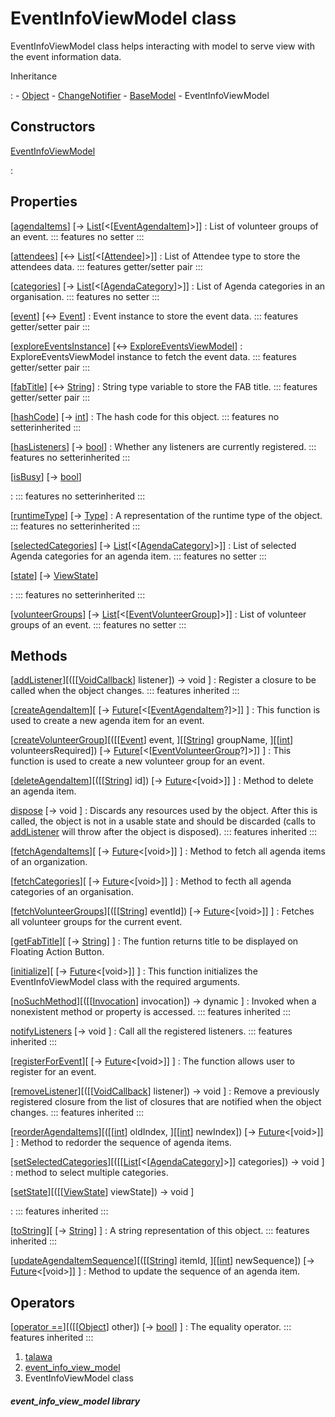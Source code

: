 
<div>

# EventInfoViewModel class

</div>


EventInfoViewModel class helps interacting with model to serve view with
the event information data.




Inheritance

:   -   [Object](https://api.flutter.dev/flutter/dart-core/Object-class.html)
    -   [ChangeNotifier](https://api.flutter.dev/flutter/foundation/ChangeNotifier-class.html)
    -   [BaseModel](../view_model_base_view_model/BaseModel-class.md)
    -   EventInfoViewModel



## Constructors

[EventInfoViewModel](../view_model_after_auth_view_models_event_view_models_event_info_view_model/EventInfoViewModel/EventInfoViewModel.md)

:   



## Properties

[[agendaItems](../view_model_after_auth_view_models_event_view_models_event_info_view_model/EventInfoViewModel/agendaItems.md)] [→ [List](https://api.flutter.dev/flutter/dart-core/List-class.html)[\<[[EventAgendaItem](../models_events_event_agenda_item/EventAgendaItem-class.md)]\>]]
:   List of volunteer groups of an event.
    ::: features
    no setter
    :::

[[attendees](../view_model_after_auth_view_models_event_view_models_event_info_view_model/EventInfoViewModel/attendees.md)] [↔ [List](https://api.flutter.dev/flutter/dart-core/List-class.html)[\<[[Attendee](../models_events_event_model/Attendee-class.md)]\>]]
:   List of Attendee type to store the attendees data.
    ::: features
    getter/setter pair
    :::

[[categories](../view_model_after_auth_view_models_event_view_models_event_info_view_model/EventInfoViewModel/categories.md)] [→ [List](https://api.flutter.dev/flutter/dart-core/List-class.html)[\<[[AgendaCategory](../models_events_event_agenda_category/AgendaCategory-class.md)]\>]]
:   List of Agenda categories in an organisation.
    ::: features
    no setter
    :::

[[event](../view_model_after_auth_view_models_event_view_models_event_info_view_model/EventInfoViewModel/event.md)] [↔ [Event](../models_events_event_model/Event-class.md)]
:   Event instance to store the event data.
    ::: features
    getter/setter pair
    :::

[[exploreEventsInstance](../view_model_after_auth_view_models_event_view_models_event_info_view_model/EventInfoViewModel/exploreEventsInstance.md)] [↔ [ExploreEventsViewModel](../view_model_after_auth_view_models_event_view_models_explore_events_view_model/ExploreEventsViewModel-class.md)]
:   ExploreEventsViewModel instance to fetch the event data.
    ::: features
    getter/setter pair
    :::

[[fabTitle](../view_model_after_auth_view_models_event_view_models_event_info_view_model/EventInfoViewModel/fabTitle.md)] [↔ [String](https://api.flutter.dev/flutter/dart-core/String-class.html)]
:   String type variable to store the FAB title.
    ::: features
    getter/setter pair
    :::

[[hashCode](https://api.flutter.dev/flutter/dart-core/Object/hashCode.html)] [→ [int](https://api.flutter.dev/flutter/dart-core/int-class.html)]
:   The hash code for this object.
    ::: features
    no setterinherited
    :::

[[hasListeners](https://api.flutter.dev/flutter/foundation/ChangeNotifier/hasListeners.html)] [→ [bool](https://api.flutter.dev/flutter/dart-core/bool-class.html)]
:   Whether any listeners are currently registered.
    ::: features
    no setterinherited
    :::

[[isBusy](../view_model_base_view_model/BaseModel/isBusy.md)] [→ [bool](https://api.flutter.dev/flutter/dart-core/bool-class.html)]

:   ::: features
    no setterinherited
    :::

[[runtimeType](https://api.flutter.dev/flutter/dart-core/Object/runtimeType.html)] [→ [Type](https://api.flutter.dev/flutter/dart-core/Type-class.html)]
:   A representation of the runtime type of the object.
    ::: features
    no setterinherited
    :::

[[selectedCategories](../view_model_after_auth_view_models_event_view_models_event_info_view_model/EventInfoViewModel/selectedCategories.md)] [→ [List](https://api.flutter.dev/flutter/dart-core/List-class.html)[\<[[AgendaCategory](../models_events_event_agenda_category/AgendaCategory-class.md)]\>]]
:   List of selected Agenda categories for an agenda item.
    ::: features
    no setter
    :::

[[state](../view_model_base_view_model/BaseModel/state.md)] [→ [ViewState](../enums_enums/ViewState.md)]

:   ::: features
    no setterinherited
    :::

[[volunteerGroups](../view_model_after_auth_view_models_event_view_models_event_info_view_model/EventInfoViewModel/volunteerGroups.md)] [→ [List](https://api.flutter.dev/flutter/dart-core/List-class.html)[\<[[EventVolunteerGroup](../models_events_event_volunteer_group/EventVolunteerGroup-class.md)]\>]]
:   List of volunteer groups of an event.
    ::: features
    no setter
    :::



## Methods

[[addListener](https://api.flutter.dev/flutter/foundation/ChangeNotifier/addListener.html)][([[[VoidCallback](https://api.flutter.dev/flutter/dart-ui/VoidCallback.md)] listener]) → void ]
:   Register a closure to be called when the object changes.
    ::: features
    inherited
    :::

[[createAgendaItem](../view_model_after_auth_view_models_event_view_models_event_info_view_model/EventInfoViewModel/createAgendaItem.md)][ [→ [Future](https://api.flutter.dev/flutter/dart-core/Future-class.html)[\<[[EventAgendaItem](../models_events_event_agenda_item/EventAgendaItem-class.md)?]\>]] ]
:   This function is used to create a new agenda item for an event.

[[createVolunteerGroup](../view_model_after_auth_view_models_event_view_models_event_info_view_model/EventInfoViewModel/createVolunteerGroup.md)][([[[Event](../models_events_event_model/Event-class.md)] event, ][[[String](https://api.flutter.dev/flutter/dart-core/String-class.html)] groupName, ][[[int](https://api.flutter.dev/flutter/dart-core/int-class.html)] volunteersRequired]) [→ [Future](https://api.flutter.dev/flutter/dart-core/Future-class.html)[\<[[EventVolunteerGroup](../models_events_event_volunteer_group/EventVolunteerGroup-class.md)?]\>]] ]
:   This function is used to create a new volunteer group for an event.

[[deleteAgendaItem](../view_model_after_auth_view_models_event_view_models_event_info_view_model/EventInfoViewModel/deleteAgendaItem.md)][([[[String](https://api.flutter.dev/flutter/dart-core/String-class.md)] id]) [→ [Future](https://api.flutter.dev/flutter/dart-core/Future-class.html)\<[void\>]] ]
:   Method to delete an agenda item.

[dispose](https://api.flutter.dev/flutter/foundation/ChangeNotifier/dispose.html) [→ void ]
:   Discards any resources used by the object. After this is called, the
    object is not in a usable state and should be discarded (calls to
    [addListener](https://api.flutter.dev/flutter/foundation/ChangeNotifier/addListener.md)
    will throw after the object is disposed).
    ::: features
    inherited
    :::

[[fetchAgendaItems](../view_model_after_auth_view_models_event_view_models_event_info_view_model/EventInfoViewModel/fetchAgendaItems.md)][ [→ [Future](https://api.flutter.dev/flutter/dart-core/Future-class.html)\<[void\>]] ]
:   Method to fetch all agenda items of an organization.

[[fetchCategories](../view_model_after_auth_view_models_event_view_models_event_info_view_model/EventInfoViewModel/fetchCategories.md)][ [→ [Future](https://api.flutter.dev/flutter/dart-core/Future-class.html)\<[void\>]] ]
:   Method to fecth all agenda categories of an organisation.

[[fetchVolunteerGroups](../view_model_after_auth_view_models_event_view_models_event_info_view_model/EventInfoViewModel/fetchVolunteerGroups.md)][([[[String](https://api.flutter.dev/flutter/dart-core/String-class.md)] eventId]) [→ [Future](https://api.flutter.dev/flutter/dart-core/Future-class.html)\<[void\>]] ]
:   Fetches all volunteer groups for the current event.

[[getFabTitle](../view_model_after_auth_view_models_event_view_models_event_info_view_model/EventInfoViewModel/getFabTitle.md)][ [→ [String](https://api.flutter.dev/flutter/dart-core/String-class.html)] ]
:   The funtion returns title to be displayed on Floating Action Button.

[[initialize](../view_model_after_auth_view_models_event_view_models_event_info_view_model/EventInfoViewModel/initialize.md)][ [→ [Future](https://api.flutter.dev/flutter/dart-core/Future-class.html)\<[void\>]] ]
:   This function initializes the EventInfoViewModel class with the
    required arguments.

[[noSuchMethod](https://api.flutter.dev/flutter/dart-core/Object/noSuchMethod.html)][([[[Invocation](https://api.flutter.dev/flutter/dart-core/Invocation-class.md)] invocation]) → dynamic ]
:   Invoked when a nonexistent method or property is accessed.
    ::: features
    inherited
    :::

[notifyListeners](https://api.flutter.dev/flutter/foundation/ChangeNotifier/notifyListeners.html) [→ void ]
:   Call all the registered listeners.
    ::: features
    inherited
    :::

[[registerForEvent](../view_model_after_auth_view_models_event_view_models_event_info_view_model/EventInfoViewModel/registerForEvent.md)][ [→ [Future](https://api.flutter.dev/flutter/dart-core/Future-class.html)\<[void\>]] ]
:   The function allows user to register for an event.

[[removeListener](https://api.flutter.dev/flutter/foundation/ChangeNotifier/removeListener.html)][([[[VoidCallback](https://api.flutter.dev/flutter/dart-ui/VoidCallback.md)] listener]) → void ]
:   Remove a previously registered closure from the list of closures
    that are notified when the object changes.
    ::: features
    inherited
    :::

[[reorderAgendaItems](../view_model_after_auth_view_models_event_view_models_event_info_view_model/EventInfoViewModel/reorderAgendaItems.md)][([[[int](https://api.flutter.dev/flutter/dart-core/int-class.md)] oldIndex, ][[[int](https://api.flutter.dev/flutter/dart-core/int-class.html)] newIndex]) [→ [Future](https://api.flutter.dev/flutter/dart-core/Future-class.html)\<[void\>]] ]
:   Method to redorder the sequence of agenda items.

[[setSelectedCategories](../view_model_after_auth_view_models_event_view_models_event_info_view_model/EventInfoViewModel/setSelectedCategories.md)][([[[List](https://api.flutter.dev/flutter/dart-core/List-class.md)[\<[[AgendaCategory](../models_events_event_agenda_category/AgendaCategory-class.md)]\>]] categories]) → void ]
:   method to select multiple categories.

[[setState](../view_model_base_view_model/BaseModel/setState.md)][([[[ViewState](../enums_enums/ViewState.md)] viewState]) → void ]

:   ::: features
    inherited
    :::

[[toString](https://api.flutter.dev/flutter/dart-core/Object/toString.html)][ [→ [String](https://api.flutter.dev/flutter/dart-core/String-class.html)] ]
:   A string representation of this object.
    ::: features
    inherited
    :::

[[updateAgendaItemSequence](../view_model_after_auth_view_models_event_view_models_event_info_view_model/EventInfoViewModel/updateAgendaItemSequence.md)][([[[String](https://api.flutter.dev/flutter/dart-core/String-class.md)] itemId, ][[[int](https://api.flutter.dev/flutter/dart-core/int-class.html)] newSequence]) [→ [Future](https://api.flutter.dev/flutter/dart-core/Future-class.html)\<[void\>]] ]
:   Method to update the sequence of an agenda item.



## Operators

[[operator ==](https://api.flutter.dev/flutter/dart-core/Object/operator_equals.html)][([[[Object](https://api.flutter.dev/flutter/dart-core/Object-class.md)] other]) [→ [bool](https://api.flutter.dev/flutter/dart-core/bool-class.html)] ]
:   The equality operator.
    ::: features
    inherited
    :::







1.  [talawa](../index.md)
2.  [event_info_view_model](../view_model_after_auth_view_models_event_view_models_event_info_view_model/)
3.  EventInfoViewModel class

##### event_info_view_model library







